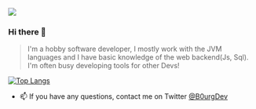 ![](https://komarev.com/ghpvc/?username=B0urg&color=blue)
### Hi there 👋

> I'm a hobby software developer, I mostly work with the JVM languages and I  have basic knowledge of the web backend(Js, Sql). I'm often busy developing tools for other Devs!


[![Top Langs](https://github-readme-stats.vercel.app/api/top-langs/?username=b0urg&layout=dracula)](https://github.com/anuraghazra/github-readme-stats)

- 📫 If you have any questions, contact me on Twitter [@B0urgDev](https://twitter.com/B0urgDev)
